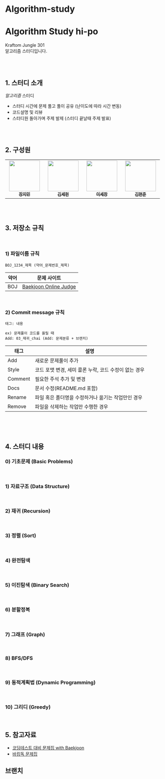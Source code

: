# Algorithm-study
# Algorithm Study hi-po

Kraftom Jungle 301 <br/>
알고리즘 스터디입니다.


<br/>
<br/>

## 1. 스터디 소개

 _알고리즘_ 스터디<br/>

- 스터디 시간에 문제 풀고 풀이 공유 (난이도에 따라 시간 변동) 
- 코드설명 및 리뷰
- 스터디원 돌아가며 주제 발제 (스터디 끝날때 주제 발표)

<br/>
<br/>

## 2. 구성원

<table>
  <tr>
    <td align="center"><a href="https://github.com/mingdul"><img src="https://avatars.githubusercontent.com/mingdul" width="100px;" alt=""/><sub><b>장지민</b></sub></a><br /></td>
    <td align="center"><a href=https://github.com/NewOld21><img src="https://avatars.githubusercontent.com/NewOld21" width="100px;" alt=""/><sub><b>김세헌</b></sub></a><br /></td>    
    <td align="center"><a href="https://github.com/SECHANG1412"><img src="https://avatars.githubusercontent.com/SECHANG1412" width="100px;" alt=""/><sub><b>이세창</b></sub></a><br /></td>
    <td align="center"><a href="https://github.com/hjun813"><img src="https://avatars.githubusercontent.com/hjun813" width="100px;" alt=""/><sub><b>김현준</b></sub></a><br /></td>     
  </tr>
</table>

<br/>
<br/>

## 3. 저장소 규칙

<br/>

### 1) 파일이름 규칙

```
BOJ_1234_제목 (약어_문제번호_제목)
```

| 약어 | 문제 사이트                                      |
| ---- | ------------------------------------------------ |
| BOJ  | [Baekjoon Online Judge](https://www.acmicpc.net) |


<br/>

### 2) Commit message 규칙

```
태그: 내용

ex) 문제풀이 코드를 올릴 때
Add: 03_재귀_chai (Add: 문제분류 + 브랜치) 
```


| 태그 |	설명 |
|----------|--------------|
| Add |	새로운 문제풀이 추가 |
| Style	| 코드 포맷 변경, 세미 콜론 누락, 코드 수정이 없는 경우 |
| Comment | 필요한 주석 추가 및 변경 |
| Docs | 문서 수정(README.md 포함) |
| Rename | 파일 혹은 폴더명을 수정하거나 옮기는 작업만인 경우 |
| Remove | 파일을 삭제하는 작업만 수행한 경우 |
<br/>

<br/>
<br/>

## 4. 스터디 내용

### 0) 기초문제 (Basic Problems) 

<br/>


### 1) 자료구조 (Data Structure) 

<br/>

### 2) 재귀 (Recursion)

<br/>

### 3) 정렬 (Sort) 

 <br/>

### 4) 완전탐색

<br/>

### 5) 이진탐색 (Binary Search)

<br/>

### 6) 분할정복

<br/>

### 7) 그래프 (Graph)
<br/>

### 8) BFS/DFS
<br/>

### 9) 동적계획법 (Dynamic Programming) 

<br/>

### 10) 그리디 (Greedy)

<br/>


## 5. 참고자료
  - [코딩테스트 대비 문제집 with Baekjoon](https://github.com/tony9402/baekjoon)
  - [바킹독 문제집](https://github.com/encrypted-def/basic-algo-lecture/blob/master/workbook.md)

## 브랜치
  